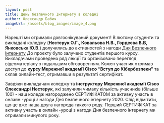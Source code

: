 ```yaml
---
layout: post
title: День безпечного Інтернету в коледжі
author: Олександр Бабич
imageUrl: /assets/blog_images/image_4.png
---
```

Нарешті ми отримали довгоочікуваний документ!
В лютому студенти та викладачі коледжу (<b>Нестерук О.Г., Ковальова Н.В., Гордеєва В.В, Янковська Ю.В.</b>) долучились до активностей з нагоди [Дня Безпечного Інтернету](http://cisco.netacad.zsea.edu.ua/%D0%B4%D0%B5%D0%BD%D1%8C-%D0%B1%D0%B5%D0%B7%D0%BF%D0%B5%D1%87%D0%BD%D0%BE%D0%B3%D0%BE-%D1%96%D0%BD%D1%82%D0%B5%D1%80%D0%BD%D0%B5%D1%82%D1%83-2020-%D1%80%D0%B0%D0%B7%D0%BE%D0%BC-%D0%B7-%D0%BF%D1%80/)
До проєкту було залучено студентів першого курсу. Викладачами  проведено ряд лекції та організовано перегляд відеоматеріалу з подальшим обговоренням.
Кожен учасник отримав доступ до <b>курсу Мережної академії Сisco “Вступ до Кібербезпеки”</b> та склав онлайн-тест, отримавши в результаті сертифікат.

Завдяки викладачам коледжу та <b>інструктору Мережної академії Сisco Олександрі Нестерук</b>, які залучили чималу кількість учасників (більше 100) - наш коледж нагороджено СЕРТИФІКАТОМ за активну участь в онлайн -уроці з нагоди Дня безпечного інтернету 2020. Слід відмітити, що це вже наша друга нагорода таккого роду. Перший СЕРТИФІКАТ за активну участь в онлайн -уроці з нагоди Дня безпечного інтернету ми отримали минулого року.  